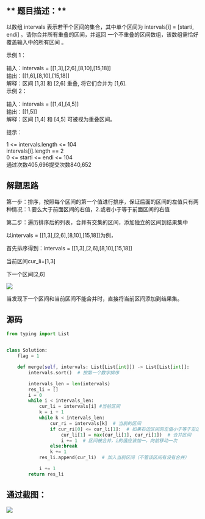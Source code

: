 
<BlogInfo id="1338" title="leetcode之合并区间" author="白日梦想猿" pv=0 read_times=0 pre_cost_time="63" category="leetcode100题" tag_list="['leetcode']" create_time="2022.03.28 20:54:23.939442" update_time="2022.07.11 10:33:39" />

## **  题目描述：**

以数组 intervals 表示若干个区间的集合，其中单个区间为 intervals[i] = [starti, endi]
。请你合并所有重叠的区间，并返回 一个不重叠的区间数组，该数组需恰好覆盖输入中的所有区间 。



示例 1：

输入：intervals = [[1,3],[2,6],[8,10],[15,18]]  
输出：[[1,6],[8,10],[15,18]]  
解释：区间 [1,3] 和 [2,6] 重叠, 将它们合并为 [1,6].  
示例 2：

输入：intervals = [[1,4],[4,5]]  
输出：[[1,5]]  
解释：区间 [1,4] 和 [4,5] 可被视为重叠区间。  


提示：

1 <= intervals.length <= 104  
intervals[i].length == 2  
0 <= starti <= endi <= 104  
通过次数405,696提交次数840,652

## **解题思路**

第一步：排序，按照每个区间的第一个值进行排序，保证后面的区间的左值只有两种情况：1.要么大于前面区间的右值，2.或者小于等于前面区间的右值

第二步：遍历排序后的列表，合并有交集的区间，添加独立的区间到结果集中

以intervals = [[1,3],[2,6],[8,10],[15,18]]为例，

首先排序得到：intervals = [[1,3],[2,6],[8,10],[15,18]]

当前区间cur_li=[1,3]

下一个区间[2,6]

![](../media/image/2022/03/28/image-20220328205340-1.png)

当发现下一个区间和当前区间不能合并时，直接将当前区间添加到结果集。



## **源码**


```python
from typing import List


class Solution:
    flag = 1

    def merge(self, intervals: List[List[int]]) -> List[List[int]]:
        intervals.sort()  # 按第一个数字排序

        intervals_len = len(intervals)
        res_li = []
        i = 0
        while i < intervals_len:
            cur_li = intervals[i] #当前区间
            k = i + 1
            while k < intervals_len:
                cur_ri = intervals[k]  # 当前的区间
                if cur_ri[0] <= cur_li[1]:  # 如果右边区间的左值小于等于左边区间的右值，那么这两个区间可以合并
                    cur_li[1] = max(cur_li[1], cur_ri[1])  # 合并区间
                    i += 1  # 区间被合并，i的值应该加一，向前移动一次
                else:break
                k += 1
            res_li.append(cur_li)  # 加入当前区间（不管该区间有没有合并）

            i += 1
        return res_li
```



## **通过截图：**

![](https://img-blog.csdnimg.cn/597334010814426db998811d85085870.png?x-oss-process=image/watermark,type_d3F5LXplbmhlaQ,shadow_50,text_Q1NETiBAbGl0dGxl5LquXw==,size_20,color_FFFFFF,t_70,g_se,x_16)
























































